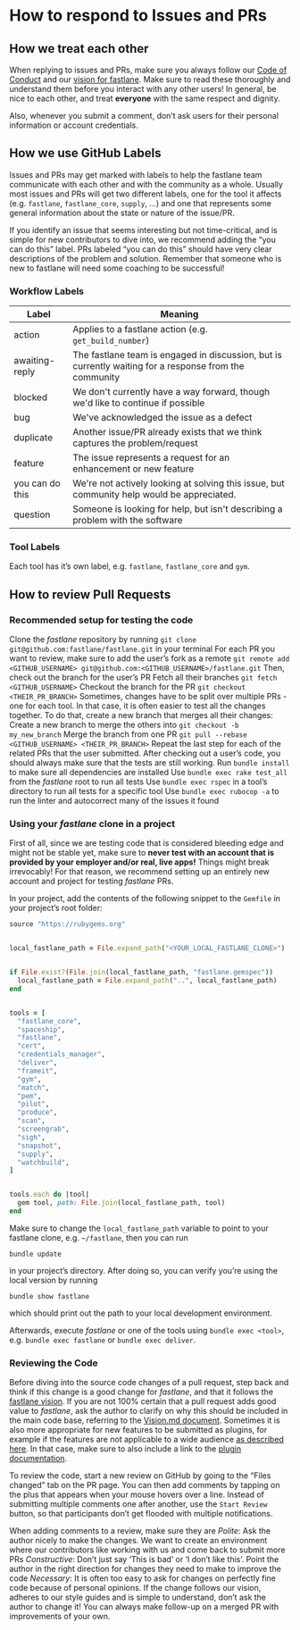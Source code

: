 # How to respond to Issues and PRs 


## How we treat each other  


When replying to issues and PRs, make sure you always follow our [Code of Conduct](CODE_OF_CONDUCT.md) and our [vision for fastlane](VISION.md). Make sure to read these thoroughly and understand them before you interact with any other users! In general, be nice to each other, and treat **everyone** with the same respect and dignity. 


Also, whenever you submit a comment, don’t ask users for their personal information or account credentials. 


## How we use GitHub Labels


Issues and PRs may get marked with labels to help the fastlane team communicate with each other and with the community as a whole. Usually most issues and PRs will get two different labels, one for the tool it affects (e.g. `fastlane`, `fastlane_core`, `supply`, ...) and one that represents some general information about the state or nature of the issue/PR. 


If you identify an issue that seems interesting but not time-critical, and is simple for new contributors to dive into, we recommend adding the “you can do this” label. PRs labeled “you can do this” should have very clear descriptions of the problem and solution. Remember that someone who is new to fastlane will need some coaching to be successful!

### Workflow Labels

| Label | Meaning|
| ----- | ------ |
| action | Applies to a fastlane action (e.g. `get_build_number`) |
| awaiting-reply | The fastlane team is engaged in discussion, but is currently waiting for a response from the community |
| blocked | We don't currently have a way forward, though we'd like to continue if possible |
| bug | We've acknowledged the issue as a defect |
| duplicate | Another issue/PR already exists that we think captures the problem/request |
| feature | The issue represents a request for an enhancement or new feature |
| you can do this | We're not actively looking at solving this issue, but community help would be appreciated.  |
| question | Someone is looking for help, but isn't describing a problem with the software |

### Tool Labels


Each tool has it’s own label, e.g. `fastlane`, `fastlane_core` and `gym`. 


## How to review Pull Requests 


### Recommended setup for testing the code


Clone the _fastlane_ repository by running  `git clone git@github.com:fastlane/fastlane.git` in your terminal
For each PR you want to review, make sure to add the user’s fork as a remote 
`git remote add <GITHUB_USERNAME> git@github.com:<GITHUB_USERNAME>/fastlane.git`
Then, check out the branch for the user’s PR
Fetch all their branches `git fetch <GITHUB_USERNAME>`
Checkout the branch for the PR `git checkout <THEIR_PR_BRANCH>`
Sometimes, changes have to be split over multiple PRs - one for each tool. In that case, it is often easier to test all the changes together. To do that, create a new branch that merges all their changes:
Create a new branch to merge the others into `git checkout -b my_new_branch`
Merge the branch from one PR `git pull --rebase <GITHUB_USERNAME> <THEIR_PR_BRANCH>`
Repeat the last step for each of the related PRs that the user submitted.
After checking out a user’s code, you should always make sure that the tests are still working. 
Run `bundle install` to make sure all dependencies are installed
Use `bundle exec rake test_all` from the _fastlane_ root to run all tests
Use `bundle exec rspec` in a tool’s directory to run all tests for a specific tool
Use `bundle exec rubocop -a` to run the linter and autocorrect many of the issues it found


### Using your _fastlane_ clone in a project


First of all, since we are testing code that is considered bleeding edge and might not be stable yet, make sure to **never test with an account that is provided by your employer and/or real, live apps!** Things might break irrevocably! For that reason, we recommend setting up an entirely new account and project for testing _fastlane_ PRs. 


In your project, add the contents of the following snippet to the `Gemfile` in your project’s root folder:


```ruby
source "https://rubygems.org"


local_fastlane_path = File.expand_path("<YOUR_LOCAL_FASTLANE_CLONE>")


if File.exist?(File.join(local_fastlane_path, "fastlane.gemspec"))
  local_fastlane_path = File.expand_path("..", local_fastlane_path)
end


tools = [
  "fastlane_core", 
  "spaceship",
  "fastlane",
  "cert",
  "credentials_manager",
  "deliver",
  "frameit",
  "gym",
  "match",
  "pem",
  "pilot",
  "produce",
  "scan",
  "screengrab",
  "sigh",
  "snapshot",
  "supply",
  "watchbuild",
]


tools.each do |tool|
  gem tool, path: File.join(local_fastlane_path, tool)
end


```


Make sure to change the `local_fastlane_path` variable to point to your fastlane clone, e.g. `~/fastlane`, then you can run
```
bundle update
```
in your project’s directory. After doing so, you can verify you’re using the local version by running


```
bundle show fastlane
```


which should print out the path to your local development environment.


Afterwards, execute _fastlane_ or one of the tools using `bundle exec <tool>`, e.g. `bundle exec fastlane` or `bundle exec deliver`. 


### Reviewing the Code


Before diving into the source code changes of a pull request, step back and think if this change is a good change for _fastlane_, and that it follows the [fastlane vision](VISION.md). If you are not 100% certain that a pull request adds good value to _fastlane_, ask the author to clarify on why this should be included in the main code base, referring to the [Vision.md document](VISION.md). Sometimes it is also more appropriate for new features to be submitted as plugins, for example if the features are not applicable to a wide audience [as described here](fastlane/docs/Plugins.md#submitting-the-action-to-the-fastlane-main-repo). In that case, make sure to also include a link to the [plugin documentation](fastlane/docs/Plugins.md).


To review the code, start a new review on GitHub by going to the “Files changed” tab on the PR page. You can then add comments by tapping on the plus that appears when your mouse hovers over a line. Instead of submitting multiple comments one after another, use the `Start Review` button, so that participants don’t get flooded with multiple notifications.


When adding comments to a review, make sure they are
*Polite*: Ask the author nicely to make the changes. We want to create an environment where our contributors like working with us and come back to submit more PRs
*Constructive*: Don’t just say ‘This is bad’ or ‘I don’t like this’. Point the author in the right direction for changes they need to make to improve the code
*Necessary*: It is often too easy to ask for changes on perfectly fine code because of personal opinions. If the change follows our vision, adheres to our style guides and is simple to understand, don’t ask the author to change it! You can always make follow-up on a merged PR with improvements of your own.

